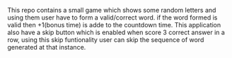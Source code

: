 This repo contains a small game which shows some random letters and using them user have to form a valid/correct word.
if the word formed is valid then +1(bonus time) is adde to the countdown time. 
This application also have a skip button which is enabled when score 3 correct answer in a row, using this skip funtionality user can skip the sequence of word generated at that instance.
